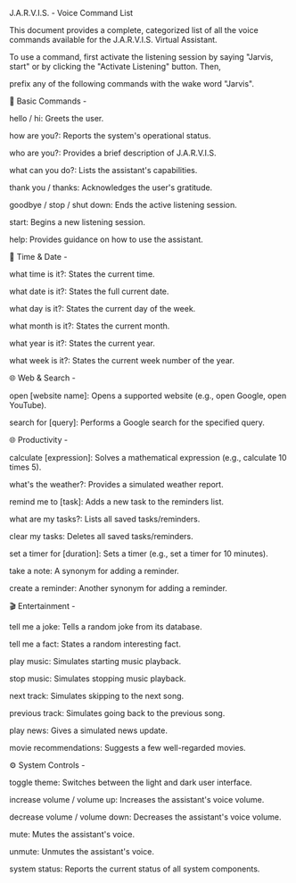 J.A.R.V.I.S. - Voice Command List

This document provides a complete, categorized list of all the voice commands available for the J.A.R.V.I.S. Virtual Assistant.

To use a command, first activate the listening session by saying "Jarvis, start" or by clicking the "Activate Listening" button. Then, 

prefix any of the following commands with the wake word "Jarvis".

🎤 Basic Commands -

hello / hi: Greets the user.

how are you?: Reports the system's operational status.

who are you?: Provides a brief description of J.A.R.V.I.S.

what can you do?: Lists the assistant's capabilities.

thank you / thanks: Acknowledges the user's gratitude.

goodbye / stop / shut down: Ends the active listening session.

start: Begins a new listening session.

help: Provides guidance on how to use the assistant.

📅 Time & Date -

what time is it?: States the current time.

what date is it?: States the full current date.

what day is it?: States the current day of the week.

what month is it?: States the current month.

what year is it?: States the current year.

what week is it?: States the current week number of the year.

🌐 Web & Search -

open [website name]: Opens a supported website (e.g., open Google, open YouTube).

search for [query]: Performs a Google search for the specified query.

🌐 Productivity -

calculate [expression]: Solves a mathematical expression (e.g., calculate 10 times 5).

what's the weather?: Provides a simulated weather report.

remind me to [task]: Adds a new task to the reminders list.

what are my tasks?: Lists all saved tasks/reminders.

clear my tasks: Deletes all saved tasks/reminders.

set a timer for [duration]: Sets a timer (e.g., set a timer for 10 minutes).

take a note: A synonym for adding a reminder.

create a reminder: Another synonym for adding a reminder.

🎬 Entertainment -

tell me a joke: Tells a random joke from its database.

tell me a fact: States a random interesting fact.

play music: Simulates starting music playback.

stop music: Simulates stopping music playback.

next track: Simulates skipping to the next song.

previous track: Simulates going back to the previous song.

play news: Gives a simulated news update.

movie recommendations: Suggests a few well-regarded movies.

⚙️ System Controls -

toggle theme: Switches between the light and dark user interface.

increase volume / volume up: Increases the assistant's voice volume.

decrease volume / volume down: Decreases the assistant's voice volume.

mute: Mutes the assistant's voice.

unmute: Unmutes the assistant's voice.

system status: Reports the current status of all system components.